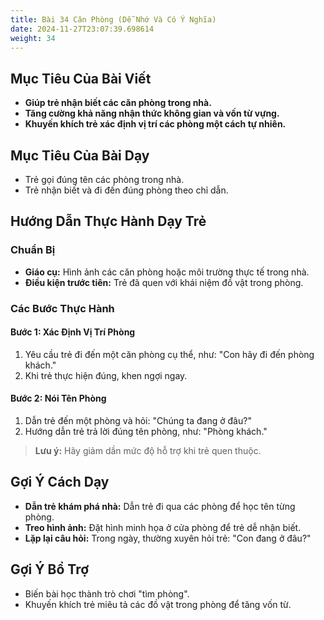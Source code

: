 ```yaml
---
title: Bài 34 Căn Phòng (Dễ Nhớ Và Có Ý Nghĩa)
date: 2024-11-27T23:07:39.698614
weight: 34
---
```


## Mục Tiêu Của Bài Viết
- **Giúp trẻ nhận biết các căn phòng trong nhà.**
- **Tăng cường khả năng nhận thức không gian và vốn từ vựng.**
- **Khuyến khích trẻ xác định vị trí các phòng một cách tự nhiên.**

## Mục Tiêu Của Bài Dạy
- Trẻ gọi đúng tên các phòng trong nhà.
- Trẻ nhận biết và đi đến đúng phòng theo chỉ dẫn.

## Hướng Dẫn Thực Hành Dạy Trẻ

### Chuẩn Bị
- **Giáo cụ:** Hình ảnh các căn phòng hoặc môi trường thực tế trong nhà.
- **Điều kiện trước tiên:** Trẻ đã quen với khái niệm đồ vật trong phòng.

### Các Bước Thực Hành
#### Bước 1: Xác Định Vị Trí Phòng
1. Yêu cầu trẻ đi đến một căn phòng cụ thể, như: "Con hãy đi đến phòng khách."
2. Khi trẻ thực hiện đúng, khen ngợi ngay.

#### Bước 2: Nói Tên Phòng
1. Dẫn trẻ đến một phòng và hỏi: "Chúng ta đang ở đâu?"
2. Hướng dẫn trẻ trả lời đúng tên phòng, như: "Phòng khách."

> **Lưu ý:** Hãy giảm dần mức độ hỗ trợ khi trẻ quen thuộc.

## Gợi Ý Cách Dạy
- **Dẫn trẻ khám phá nhà:** Dẫn trẻ đi qua các phòng để học tên từng phòng.
- **Treo hình ảnh:** Đặt hình minh họa ở cửa phòng để trẻ dễ nhận biết.
- **Lặp lại câu hỏi:** Trong ngày, thường xuyên hỏi trẻ: "Con đang ở đâu?"

## Gợi Ý Bổ Trợ
- Biến bài học thành trò chơi "tìm phòng".
- Khuyến khích trẻ miêu tả các đồ vật trong phòng để tăng vốn từ.

